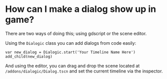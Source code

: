 # How can I make a dialog show up in game?

There are two ways of doing this; using gdscript or the scene editor.

Using the `Dialogic` class you can add dialogs from code easily:

```
var new_dialog = Dialogic.start('Your Timeline Name Here')
add_child(new_dialog)
```

And using the editor, you can drag and drop the scene located at `/addons/dialogic/Dialog.tscn` and set the current timeline via the inspector.